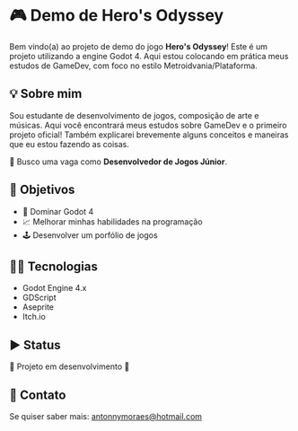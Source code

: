 # 🎮 Demo de Hero's Odyssey

Bem vindo(a) ao projeto de demo do jogo **Hero's Odyssey**!
Este é um projeto utilizando a engine Godot 4. Aqui estou colocando em prática meus estudos de GameDev, com foco no estilo Metroidvania/Plataforma.

## 💡 Sobre mim
Sou estudante de desenvolvimento de jogos, composição de arte e músicas.
Aqui você encontrará meus estudos sobre GameDev e o primeiro projeto oficial! Também explicarei brevemente alguns conceitos e maneiras que eu estou fazendo as coisas.

💼 Busco uma vaga como **Desenvolvedor de Jogos Júnior**.

## 📌 Objetivos
- 🚩 Dominar Godot 4
- 📈 Melhorar minhas habilidades na programação
- 🕹 Desenvolver um porfólio de jogos

## 👨‍💻 Tecnologias
- Godot Engine 4.x
- GDScript
- Aseprite
- Itch.io

## ▶ Status
🚧 Projeto em desenvolvimento 🚧

## 💬 Contato
Se quiser saber mais: antonnymoraes@hotmail.com
